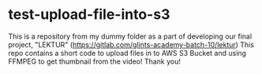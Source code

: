 # test-upload-file-into-s3
This is a repository from my dummy folder as a part of developing our final project, "LEKTUR" (https://gitlab.com/glints-academy-batch-10/lektur)
This repo contains a short code to upload files in to AWS S3 Bucket and using FFMPEG to get thumbnail from the video!
Thank you!
